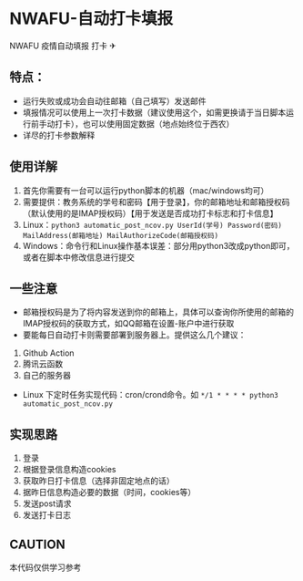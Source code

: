 # NWAFU-自动打卡填报
NWAFU 疫情自动填报 打卡 ✈

## 特点：

- 运行失败或成功会自动往邮箱（自己填写）发送邮件
- 填报情况可以使用上一次打卡数据（建议使用这个，如需更换请于当日脚本运行前手动打卡），也可以使用固定数据（地点始终位于西农）
- 详尽的打卡参数解释

## 使用详解

1. 首先你需要有一台可以运行python脚本的机器（mac/windows均可）
2. 需要提供：教务系统的学号和密码【用于登录】，你的邮箱地址和邮箱授权码（默认使用的是IMAP授权码）【用于发送是否成功打卡标志和打卡信息】
3. Linux：```python3 automatic_post_ncov.py UserId(学号) Password(密码) MailAddress(邮箱地址) MailAuthorizeCode(邮箱授权码)```
4. Windows：命令行和Linux操作基本误差：部分用python3改成python即可，或者在脚本中修改信息进行提交

## 一些注意

- 邮箱授权码是为了将内容发送到你的邮箱上，具体可以查询你所使用的邮箱的IMAP授权码的获取方式，如QQ邮箱在设置-账户中进行获取
- 要能每日自动打卡则需要部署到服务器上。提供这么几个建议：
1. Github Action
2. 腾讯云函数
3. 自己的服务器
- Linux 下定时任务实现代码：cron/crond命令。如 ```*/1 * * * * python3 automatic_post_ncov.py```

## 实现思路

1. 登录
2. 根据登录信息构造cookies
3. 获取昨日打卡信息（选择非固定地点的话）
4. 据昨日信息构造必要的数据（时间，cookies等）
5. 发送post请求
6. 发送打卡日志

## CAUTION

本代码仅供学习参考

